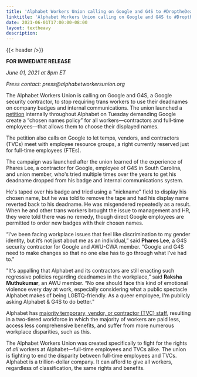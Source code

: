 ```yaml
---
title: 'Alphabet Workers Union calling on Google and G4S to #DroptheDeadnames'
linktitle: 'Alphabet Workers Union calling on Google and G4S to #DroptheDeadnames'
date: 2021-06-01T17:00:00-08:00
layout: textheavy
description:
---
```


{{< header />}}

**FOR IMMEDIATE RELEASE**

_June 01, 2021 at 8pm ET_

_Press contact: press@alphabetworkersunion.org_

The Alphabet Workers Union is calling on Google and G4S, a Google security contractor, to stop requiring trans workers
to use their deadnames on company badges and internal communications. The union launched a
[petition](https://dropthedeadnames.org/) internally throughout Alphabet on Tuesday demanding Google create a “chosen names policy” for all
workers—contractors and full-time employees—that allows them to choose their displayed names. 

The petition also calls on Google to let temps, vendors, and contractors (TVCs) meet with employee resource groups, a right currently reserved just for
full-time employees (FTEs).

The campaign was launched after the union learned of the experience of Phares Lee, a contractor for Google, employee of G4S in South Carolina, and union member,
who's tried multiple times over the years to get his deadname dropped from his badge and internal communications system. 

He's taped over his badge and tried using a "nickname" field to display his chosen name, but he was told to remove the tape and had his display name reverted back to
his deadname. He was misgendered repeatedly as a result. When he and other trans workers brought the issue to management and HR, they were told there was no remedy,
though direct Google employees are permitted to order new badges with their chosen names. 

“I’ve been facing workplace issues that feel like discrimination to my gender identity, but it’s not just about me as an individual,” said **Phares Lee**, a G4S
security contractor for Google and AWU-CWA member. “Google and G4S need to make changes so that no one else has to go through what I’ve had to.”

"It's appalling that Alphabet and its contractors are still enacting such regressive policies regarding deadnames in the workplace,” said **Raksha Muthukumar**, an
AWU member. “No one should face this kind of emotional violence every day at work, especially considering what a public spectacle Alphabet makes of being LGBTQ-friendly. As a
queer employee, I'm publicly asking Alphabet & G4S to do better."

Alphabet has [majority temporary, vendor, or contractor (TVC) staff](https://www.ibtimes.com/google-parent-company-alphabet-had-more-contractors-employees-year-2702761),
resulting in a two-tiered workforce in which the majority of workers are paid less, access less comprehensive benefits, and suffer from more numerous workplace disparities,
such as this.

The Alphabet Workers Union was created specifically to fight for the rights of _all_ workers at Alphabet—full-time employees and TVCs alike. The union is fighting to
end the disparity between full-time employees and TVCs. Alphabet is a trillion-dollar company. It can afford to give all workers, regardless of classification, the same
rights and benefits.
